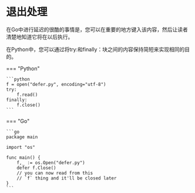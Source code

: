 # 退出处理

在Go中进行延迟的很酷的事情是，您可以在重要的地方键入该内容，然后让读者清楚地知道它将在以后执行。

在Python中，您可以通过将try:和finally：块之间的内容保持简短来实现相同的目的。


=== "Python"

    ```python
    f = open("defer.py", encoding="utf-8")
    try:
        f.read()
    finally:
        f.close()
    ```

=== "Go"

    ```go
    package main
    
    import "os"
    
    func main() {
        f,_ := os.Open("defer.py")
        defer f.Close()
        // you can now read from this
        // `f` thing and it'll be closed later
    }
    ```